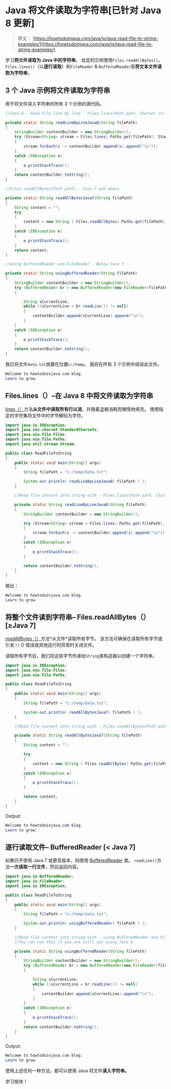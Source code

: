 # Java 将文件读取为字符串[已针对 Java 8 更新]

> 原文： [https://howtodoinjava.com/java/io/java-read-file-to-string-examples/](https://howtodoinjava.com/java/io/java-read-file-to-string-examples/)

学习**将文件读取为 Java 中的字符串**。 给定的示例使用`Files.readAllBytes()`，`Files.lines()`（以**逐行读取**）和`FileReader` & `BufferedReader`至**将文本文件读取为字符串**。

## 3 个 Java 示例将文件读取为字符串

用于将文件读入字符串的所有 3 个示例的源代码。

```java
//Java 8 - Read file line by line - Files.lines(Path path, Charset cs)

private static String readLineByLineJava8(String filePath) 
{
	StringBuilder contentBuilder = new StringBuilder();
	try (Stream<String> stream = Files.lines( Paths.get(filePath), StandardCharsets.UTF_8)) 
	{
		stream.forEach(s -> contentBuilder.append(s).append("\n"));
	}
	catch (IOException e) 
	{
		e.printStackTrace();
	}
	return contentBuilder.toString();
}

//Files.readAllBytes(Path path) - Java 7 and above

private static String readAllBytesJava7(String filePath) 
{
	String content = "";
	try 
	{
		content = new String ( Files.readAllBytes( Paths.get(filePath) ) );
	} 
	catch (IOException e) 
	{
		e.printStackTrace();
	}
	return content;
}

//Using BufferedReader and FileReader - Below Java 7

private static String usingBufferedReader(String filePath) 
{
	StringBuilder contentBuilder = new StringBuilder();
	try (BufferedReader br = new BufferedReader(new FileReader(filePath))) 
	{

		String sCurrentLine;
		while ((sCurrentLine = br.readLine()) != null) 
		{
			contentBuilder.append(sCurrentLine).append("\n");
		}
	} 
	catch (IOException e) 
	{
		e.printStackTrace();
	}
	return contentBuilder.toString();
}

```

我已将文件`data.txt`放置在位置`c:/temp`。 我将在所有 3 个示例中阅读此文件。

```java
Welcome to howtodoinjava.com blog. 
Learn to grow.

```

## Files.lines（）–在 Java 8 中将文件读取为字符串

[lines（）](https://docs.oracle.com/javase/8/docs/api/java/nio/file/Files.html#lines-java.nio.file.Path-java.nio.charset.Charset-)方法**从文件中读取所有行以流**，并随着[流](//howtodoinjava.com/java8/java-8-tutorial-streams-by-examples/)被消耗而懒惰地填充。 使用指定的字符集将文件中的字节解码为字符。

```java
import java.io.IOException;
import java.nio.charset.StandardCharsets;
import java.nio.file.Files;
import java.nio.file.Paths;
import java.util.stream.Stream;

public class ReadFileToString 
{
	public static void main(String[] args) 
	{
		String filePath = "c:/temp/data.txt";

		System.out.println( readLineByLineJava8( filePath ) );
	}

	//Read file content into string with - Files.lines(Path path, Charset cs)

	private static String readLineByLineJava8(String filePath) 
	{
		StringBuilder contentBuilder = new StringBuilder();

		try (Stream<String> stream = Files.lines( Paths.get(filePath), StandardCharsets.UTF_8)) 
		{
			stream.forEach(s -> contentBuilder.append(s).append("\n"));
		}
		catch (IOException e) 
		{
			e.printStackTrace();
		}

		return contentBuilder.toString();
	}
}

```

输出：

```java
Welcome to howtodoinjava.com blog. 
Learn to grow.
```

## 将整个文件读到字符串– Files.readAllBytes（）[≥Java 7]

[readAllBytes（）](https://docs.oracle.com/javase/7/docs/api/java/nio/file/Files.html#readAllBytes(java.nio.file.Path))方法*从文件*读取所有字节。 该方法可确保在读取所有字节或引发 I / O 错误或其他运行时异常时关闭文件。

读取所有字节后，我们将这些字节传递给`String`类构造器以创建一个字符串。

```java
import java.io.IOException;
import java.nio.file.Files;
import java.nio.file.Paths;

public class ReadFileToString 
{
	public static void main(String[] args) 
	{
		String filePath = "c:/temp/data.txt";

		System.out.println( readAllBytesJava7( filePath ) );
	}

	//Read file content into string with - Files.readAllBytes(Path path)

	private static String readAllBytesJava7(String filePath) 
	{
		String content = "";

		try 
		{
			content = new String ( Files.readAllBytes( Paths.get(filePath) ) );
		} 
		catch (IOException e) 
		{
			e.printStackTrace();
		}

		return content;
	}
}

```

Output:

```java
Welcome to howtodoinjava.com blog. 
Learn to grow.
```

## 逐行读取文件– BufferedReader [< Java 7]

如果仍不使用 Java 7 或更高版本，则使用 [BufferedReader](https://docs.oracle.com/javase/7/docs/api/java/io/BufferedReader.html) 类。 `readLine()`方法**一次读取一行文件**，然后返回内容。

```java
import java.io.BufferedReader;
import java.io.FileReader;
import java.io.IOException;

public class ReadFileToString 
{
	public static void main(String[] args) 
	{
		String filePath = "c:/temp/data.txt";

		System.out.println( usingBufferedReader( filePath ) );
	}

	//Read file content into string with - using BufferedReader and FileReader
	//You can use this if you are still not using Java 8

	private static String usingBufferedReader(String filePath) 
	{
		StringBuilder contentBuilder = new StringBuilder();
		try (BufferedReader br = new BufferedReader(new FileReader(filePath))) 
		{

			String sCurrentLine;
			while ((sCurrentLine = br.readLine()) != null) 
			{
				contentBuilder.append(sCurrentLine).append("\n");
			}
		} 
		catch (IOException e) 
		{
			e.printStackTrace();
		}
		return contentBuilder.toString();
	}
}

```

Output:

```java
Welcome to howtodoinjava.com blog. 
Learn to grow.
```

使用上述任何一种方法，都可以使用 Java 将文件**读入字符串。**

学习愉快！